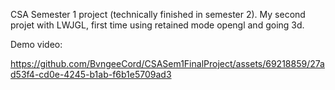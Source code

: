 CSA Semester 1 project (technically finished in semester 2). My second projet with LWJGL, first time using retained mode opengl and going 3d.

Demo video:


https://github.com/BvngeeCord/CSASem1FinalProject/assets/69218859/27ad53f4-cd0e-4245-b1ab-f6b1e5709ad3

